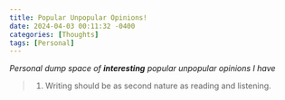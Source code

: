 ```yaml
---
title: Popular Unpopular Opinions!
date: 2024-04-03 00:11:32 -0400
categories: [Thoughts]
tags: [Personal]
---
```


*Personal dump space of **interesting** popular unpopular opinions I have*

>  1. Writing should be as second nature as reading and listening.

